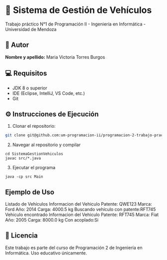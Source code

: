# 🚗 Sistema de Gestión de Vehículos

Trabajo práctico N°1 de Programación II - Ingeniería en Informática - Universidad de Mendoza

## 👤 Autor
**Nombre y apellido:** Maria Victoria Torres Burgos

## 💻 Requisitos
- JDK 8 o superior
- IDE (Eclipse, IntelliJ, VS Code, etc.)
- Git

## ⚙️ Instrucciones de Ejecución

1. Clonar el repositorio:

```bash
git clone git@github.com:um-programacion-ii/programacion-2-trabajo-practico-1-vickytorresburgos.git
```
2. Navegar al repositorio y compilar

```
cd SistemaGestionVehiculos
javac src/*.java
```
3. Ejecutar el programa

```
java -cp src Main
```
## Ejemplo de Uso

Listado de Vehículos
Informacion del Vehiculo 
 Patente: QWE123
 Marca: Ford
 Año: 2014
 Carga: 4000.5 kg
 Buscando vehículo con patente:RFT745
Vehiculo encontrado
Informacion del Vehiculo 
 Patente: RFT745
 Marca: Fiat
 Año: 2005
 Carga: 8000.0 kg
 Con acoplado:Si
 
## 📝 Licencia
 
Este trabajo es parte del curso de Programación 2 de Ingeniería en Informática. Uso educativo únicamente.

